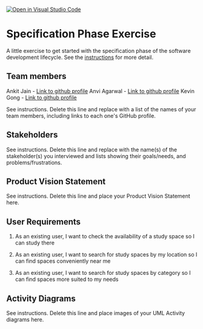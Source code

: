 [![Open in Visual Studio Code](https://classroom.github.com/assets/open-in-vscode-c66648af7eb3fe8bc4f294546bfd86ef473780cde1dea487d3c4ff354943c9ae.svg)](https://classroom.github.com/online_ide?assignment_repo_id=8553967&assignment_repo_type=AssignmentRepo)
# Specification Phase Exercise

A little exercise to get started with the specification phase of the software development lifecycle. See the [instructions](instructions.md) for more detail.

## Team members

Ankit Jain - [Link to github profile](https://github.com/ankit181818)
Anvi Agarwal - [Link to github profile](https://github.com/agarwalanvi01)
Kevin Gong - [Link to github profile](https://github.com/kxg202)


See instructions. Delete this line and replace with a list of the names of your team members, including links to each one's GitHub profile.

## Stakeholders

See instructions. Delete this line and replace with the name(s) of the stakeholder(s) you interviewed and lists showing their goals/needs, and problems/frustrations.

## Product Vision Statement

See instructions. Delete this line and place your Product Vision Statement here.

## User Requirements

1. As an existing user, I want to check the availability of a study space so I can study there

2. As an existing user, I want to search for study spaces by my location so I can find spaces conveniently near me

3. As an existing user, I want to search for study spaces by category so I can find spaces more suited to my needs

## Activity Diagrams

See instructions. Delete this line and place images of your UML Activity diagrams here.
